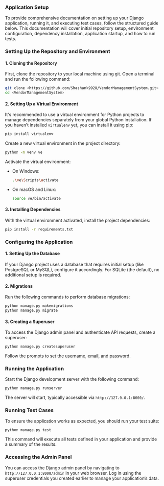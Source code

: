
### Application Setup

To provide comprehensive documentation on setting up your Django application, running it, and executing test cases, follow the structured guide below. This documentation will cover initial repository setup, environment configuration, dependency installation, application startup, and how to run tests.

### Setting Up the Repository and Environment

#### 1. Cloning the Repository
First, clone the repository to your local machine using git. Open a terminal and run the following command:
```bash
git clone <https://github.com/Shashank9928/VendorManagementSystem.git>
cd <VendorManagementSystem>
```

#### 2. Setting Up a Virtual Environment
It's recommended to use a virtual environment for Python projects to manage dependencies separately from your global Python installation. If you haven't installed `virtualenv` yet, you can install it using pip:
```bash
pip install virtualenv
```
Create a new virtual environment in the project directory:
```bash
python -m venv ve
```
Activate the virtual environment:

- On Windows:
  ```bash
  .\ve\Scripts\activate
  ```
- On macOS and Linux:
  ```bash
  source ve/bin/activate
  ```

#### 3. Installing Dependencies
With the virtual environment activated, install the project dependencies:
```bash
pip install -r requirements.txt
```

### Configuring the Application

#### 1. Setting Up the Database
If your Django project uses a database that requires initial setup (like PostgreSQL or MySQL), configure it accordingly. For SQLite (the default), no additional setup is required.

#### 2. Migrations
Run the following commands to perform database migrations:
```bash
python manage.py makemigrations
python manage.py migrate
```

#### 3. Creating a Superuser
To access the Django admin panel and authenticate API requests, create a superuser:
```bash
python manage.py createsuperuser
```
Follow the prompts to set the username, email, and password.

### Running the Application

Start the Django development server with the following command:
```bash
python manage.py runserver
```
The server will start, typically accessible via `http://127.0.0.1:8000/`.

### Running Test Cases

To ensure the application works as expected, you should run your test suite:
```bash
python manage.py test
```
This command will execute all tests defined in your application and provide a summary of the results.

### Accessing the Admin Panel

You can access the Django admin panel by navigating to `http://127.0.0.1:8000/admin` in your web browser. Log in using the superuser credentials you created earlier to manage your application’s data.